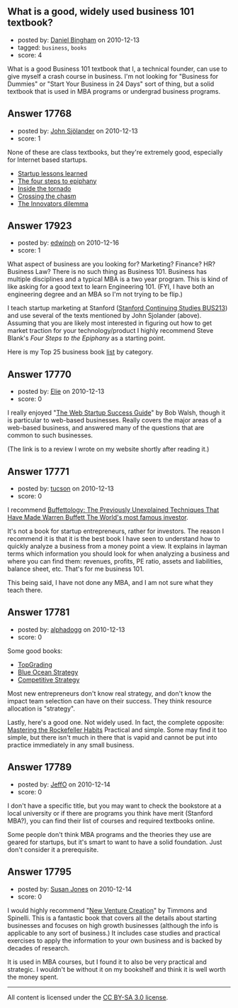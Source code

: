 ## What is a good, widely used business 101 textbook?

- posted by: [Daniel Bingham](https://stackexchange.com/users/-1/1463-daniel-bingham) on 2010-12-13
- tagged: `business`, `books`
- score: 4

What is a good Business 101 textbook that I, a technical founder, can use to give myself a crash course in business.  I'm not looking for "Business for Dummies" or "Start Your Business in 24 Days" sort of thing, but a solid textbook that is used in MBA programs or undergrad business programs.


## Answer 17768

- posted by: [John Sjölander](https://stackexchange.com/users/-1/5866-john-sj-lander) on 2010-12-13
- score: 1

<p>None of these are class textbooks, but they're extremely good, especially for Internet based startups.</p>

<ul>
<li><a href="http://leanpub.com/startuplessonslearned" rel="nofollow">Startup lessons learned</a></li>
<li><a href="http://rads.stackoverflow.com/amzn/click/0976470705" rel="nofollow">The four steps to epiphany</a></li>
<li><a href="http://rads.stackoverflow.com/amzn/click/0060745819" rel="nofollow">Inside the tornado</a></li>
<li><a href="http://rads.stackoverflow.com/amzn/click/0060517123" rel="nofollow">Crossing the chasm</a></li>
<li><a href="http://rads.stackoverflow.com/amzn/click/0060521996" rel="nofollow">The Innovators dilemma</a></li>
</ul>



## Answer 17923

- posted by: [edwinoh](https://stackexchange.com/users/-1/1598-edwinoh) on 2010-12-16
- score: 1

<p>What aspect of business are you looking for?  Marketing? Finance? HR? Business Law? There is no such thing as Business 101.  Business has multiple disciplines and a typical MBA is a two year program.  This is kind of like asking for a good text to learn Engineering 101.  (FYI, I have both an engineering degree and an MBA so I'm not trying to be flip.)</p>

<p>I teach startup marketing at Stanford (<a href="https://continuingstudies.stanford.edu/courses/course.php?cid=20102_BUS%20213" rel="nofollow">Stanford Continuing Studies BUS213</a>) and use several of the texts mentioned by John Sjolander (above).  Assuming that you are likely most interested in figuring out how to get market traction for your technology/product I highly recommend Steve Blank's <em>Four Steps to the Epiphany</em> as a starting point.</p>

<p>Here is my Top 25 business book <a href="http://bit.ly/gpTzrl" rel="nofollow">list</a> by category.</p>



## Answer 17770

- posted by: [Elie](https://stackexchange.com/users/-1/1752-elie) on 2010-12-13
- score: 0

<p>I really enjoyed "<a href="http://blog.optimalupgrades.ca/2009/11/book-review-web-startup-success-guide/" rel="nofollow">The Web Startup Success Guide</a>" by Bob Walsh, though it is particular to web-based businesses. Really covers the major areas of a web-based business, and answered many of the questions that are common to such businesses.</p>

<p>(The link is to a review I wrote on my website shortly after reading it.)</p>



## Answer 17771

- posted by: [tucson](https://stackexchange.com/users/-1/2407-tucson) on 2010-12-13
- score: 0

<p>I recommend <a href="http://rads.stackoverflow.com/amzn/click/068484821X" rel="nofollow">Buffettology: The Previously Unexplained Techniques That Have Made Warren Buffett The World's most famous investor</a>.</p>

<p>It's not a book for startup entrepreneurs, rather for investors. The reason I recommend it is that it is the best book I have seen to understand how to quickly analyze a business from a money point a view. It explains in layman terms which information you should look for when analyzing a business and where you can find them: revenues, profits, PE ratio, assets and liabilities, balance sheet, etc. That's for me business 101.</p>

<p>This being said, I have not done any MBA, and I am not sure what they teach there.</p>



## Answer 17781

- posted by: [alphadogg](https://stackexchange.com/users/-1/3197-alphadogg) on 2010-12-13
- score: 0

<p>Some good books:</p>

<ul>
<li><a href="http://rads.stackoverflow.com/amzn/click/1591840813" rel="nofollow">TopGrading</a></li>
<li><a href="http://rads.stackoverflow.com/amzn/click/1591396190" rel="nofollow">Blue Ocean Strategy</a></li>
<li><a href="http://rads.stackoverflow.com/amzn/click/0684841487" rel="nofollow">Competitive Strategy</a></li>
</ul>

<p>Most new entrepreneurs don't know real strategy, and don't know the impact team selection can have on their success. They think resource allocation is "strategy".</p>

<p>Lastly, here's a good one. Not widely used. In fact, the complete opposite: <a href="http://rads.stackoverflow.com/amzn/click/1590790154" rel="nofollow">Mastering the Rockefeller Habits</a> Practical and simple. Some may find it too simple, but there isn't much in there that is vapid and cannot be put into practice immediately in any small business.</p>



## Answer 17789

- posted by: [JeffO](https://stackexchange.com/users/-1/1796-jeffo) on 2010-12-14
- score: 0

I don't have a specific title, but you may want to check the bookstore at a local university or if there are programs you think have merit (Stanford MBA?), you can find their list of courses and required textbooks online.

Some people don't think MBA programs and the theories they use are geared for startups, but it's smart to want to have a solid foundation. Just don't consider it a prerequisite.


## Answer 17795

- posted by: [Susan Jones](https://stackexchange.com/users/-1/2737-susan-jones) on 2010-12-14
- score: 0

<p>I would highly recommend "<a href="http://rads.stackoverflow.com/amzn/click/0071276327" rel="nofollow">New Venture Creation</a>" by Timmons and Spinelli.
This is a fantastic book that covers all the details about starting businesses and focuses on high growth businesses (although the info is applicable to any sort of business.) It includes case studies and practical exercises to apply the information to your own business and is backed by decades of research.</p>

<p>It is used in MBA courses, but I found it to also be very practical and strategic. I wouldn't be without it on my bookshelf and think it is well worth the money spent.</p>




---

All content is licensed under the [CC BY-SA 3.0 license](https://creativecommons.org/licenses/by-sa/3.0/).

